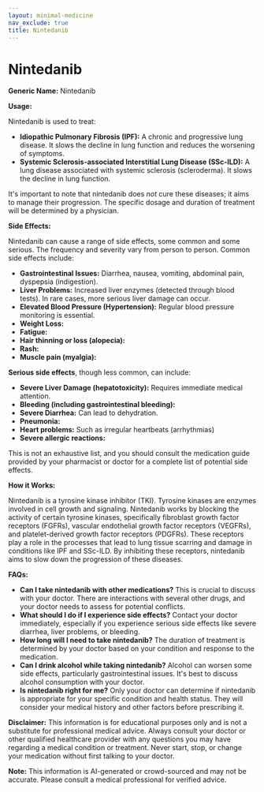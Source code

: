 ```yaml
---
layout: minimal-medicine
nav_exclude: true
title: Nintedanib
---
```


# Nintedanib

**Generic Name:** Nintedanib

**Usage:**

Nintedanib is used to treat:

* **Idiopathic Pulmonary Fibrosis (IPF):**  A chronic and progressive lung disease.  It slows the decline in lung function and reduces the worsening of symptoms.
* **Systemic Sclerosis-associated Interstitial Lung Disease (SSc-ILD):**  A lung disease associated with systemic sclerosis (scleroderma). It slows the decline in lung function.

It's important to note that nintedanib does *not* cure these diseases; it aims to manage their progression.  The specific dosage and duration of treatment will be determined by a physician.

**Side Effects:**

Nintedanib can cause a range of side effects, some common and some serious.  The frequency and severity vary from person to person.  Common side effects include:

* **Gastrointestinal Issues:** Diarrhea, nausea, vomiting, abdominal pain, dyspepsia (indigestion).
* **Liver Problems:** Increased liver enzymes (detected through blood tests).  In rare cases, more serious liver damage can occur.
* **Elevated Blood Pressure (Hypertension):**  Regular blood pressure monitoring is essential.
* **Weight Loss:**
* **Fatigue:**
* **Hair thinning or loss (alopecia):**
* **Rash:**
* **Muscle pain (myalgia):**

**Serious side effects**, though less common, can include:

* **Severe Liver Damage (hepatotoxicity):** Requires immediate medical attention.
* **Bleeding (including gastrointestinal bleeding):**
* **Severe Diarrhea:**  Can lead to dehydration.
* **Pneumonia:**
* **Heart problems:** Such as irregular heartbeats (arrhythmias)
* **Severe allergic reactions:**


This is not an exhaustive list, and you should consult the medication guide provided by your pharmacist or doctor for a complete list of potential side effects.


**How it Works:**

Nintedanib is a tyrosine kinase inhibitor (TKI).  Tyrosine kinases are enzymes involved in cell growth and signaling.  Nintedanib works by blocking the activity of certain tyrosine kinases, specifically fibroblast growth factor receptors (FGFRs), vascular endothelial growth factor receptors (VEGFRs), and platelet-derived growth factor receptors (PDGFRs).  These receptors play a role in the processes that lead to lung tissue scarring and damage in conditions like IPF and SSc-ILD. By inhibiting these receptors, nintedanib aims to slow down the progression of these diseases.


**FAQs:**

* **Can I take nintedanib with other medications?**  This is crucial to discuss with your doctor.  There are interactions with several other drugs, and your doctor needs to assess for potential conflicts.
* **What should I do if I experience side effects?**  Contact your doctor immediately, especially if you experience serious side effects like severe diarrhea, liver problems, or bleeding.
* **How long will I need to take nintedanib?** The duration of treatment is determined by your doctor based on your condition and response to the medication.
* **Can I drink alcohol while taking nintedanib?**  Alcohol can worsen some side effects, particularly gastrointestinal issues.  It's best to discuss alcohol consumption with your doctor.
* **Is nintedanib right for me?**  Only your doctor can determine if nintedanib is appropriate for your specific condition and health status.  They will consider your medical history and other factors before prescribing it.


**Disclaimer:** This information is for educational purposes only and is not a substitute for professional medical advice. Always consult your doctor or other qualified healthcare provider with any questions you may have regarding a medical condition or treatment.  Never start, stop, or change your medication without first talking to your doctor.


**Note:** This information is AI-generated or crowd-sourced and may not be accurate. Please consult a medical professional for verified advice.